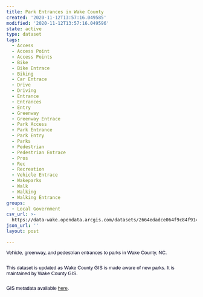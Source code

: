 ```yaml
---
title: Park Entrances in Wake County
created: '2020-11-12T13:57:16.049585'
modified: '2020-11-12T13:57:16.049596'
state: active
type: dataset
tags:
  - Access
  - Access Point
  - Access Points
  - Bike
  - Bike Entrace
  - Biking
  - Car Entrace
  - Drive
  - Driving
  - Entrance
  - Entrances
  - Entry
  - Greenway
  - Greenway Entrace
  - Park Access
  - Park Entrance
  - Park Entry
  - Parks
  - Pedestrian
  - Pedestrian Entrace
  - Pros
  - Rec
  - Recreation
  - Vehicle Entrace
  - Wakeparks
  - Walk
  - Walking
  - Walking Entrance
groups:
  - Local Government
csv_url: >-
  https://data-wake.opendata.arcgis.com/datasets/2664edadce064f9c84f914d27386343d_0.csv?outSR=%7B%22latestWkid%22%3A2264%2C%22wkid%22%3A102719%7D
json_url: ''
layout: post

---
```

<p style='margin-top: -0.1em; padding-bottom: 1em; color: rgb(0, 0, 32); font-family: Verdana, Gill, Helvetica, sans-serif; font-size: 12.8px; white-space: pre-wrap;'>Vehicle, greenway, and pedestrian entrances to parks in Wake County, NC.</p><p style='margin-top:0px; margin-bottom:0.75rem; max-width:100%; font-family:&quot;Avenir Next W01&quot;, &quot;Avenir Next W00&quot;, &quot;Avenir Next&quot;, Avenir, &quot;Helvetica Neue&quot;, sans-serif; font-size:16px;'><span style='max-width:100%; display:inherit;'></span></p><p style='margin-top: -0.1em; padding-bottom: 1em; color: rgb(0, 0, 32); font-family: Verdana, Gill, Helvetica, sans-serif; font-size: 12.8px; white-space: pre-wrap;'>This dataset is updated as Wake County GIS is made aware of new parks. It is maintained by Wake County GIS.</p><p style='margin-top: -0.1em; padding-bottom: 1em; color: rgb(0, 0, 32); font-family: Verdana, Gill, Helvetica, sans-serif; font-size: 12.8px; white-space: pre-wrap;'>GIS metadata available <a href='http://maps.wakegov.com/metadata/parkentrances.html' target='_blank'>here</a>.</p>
